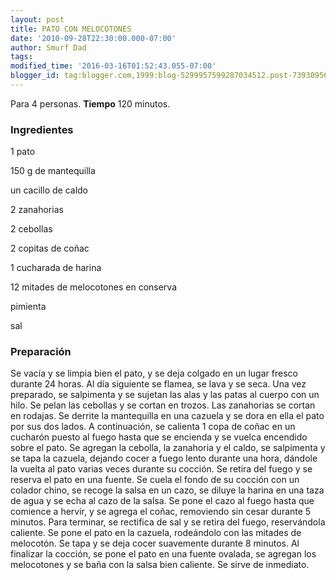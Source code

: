 ```yaml
---
layout: post
title: PATO CON MELOCOTONES
date: '2010-09-28T22:30:00.000-07:00'
author: Smurf Dad
tags: 
modified_time: '2016-03-16T01:52:43.055-07:00'
blogger_id: tag:blogger.com,1999:blog-5299957599287034512.post-7393095627031435538
---
```


Para 4 personas.
<b>Tiempo</b> 120 minutos.

<h3>Ingredientes</h3>

1 pato

150 g de mantequilla

un cacillo de caldo

2 zanahorias

2 cebollas

2 copitas de coñac

1 cucharada de harina

12 mitades de melocotones en conserva

pimienta

sal

<h3>Preparación</h3>

Se vacía y se limpia bien el pato, y se deja colgado en un lugar fresco durante 24 horas. Al día siguiente se flamea, se lava y se seca. Una vez preparado, se salpimenta y se sujetan las alas y las patas al cuerpo con un hilo. Se pelan las cebollas y se cortan en trozos. Las zanahorias se cortan en rodajas. Se derrite la mantequilla en una cazuela y se dora en ella el pato por sus dos lados. A continuación, se calienta 1 copa de coñac en un cucharón puesto al fuego hasta que se encienda y se vuelca encendido sobre el pato. Se agregan la cebolla, la zanahoria y el caldo, se salpimenta y se tapa la cazuela, dejando cocer a fuego lento durante una hora, dándole la vuelta al pato varias veces durante su cocción. Se retira del fuego y se reserva el pato en una fuente. Se cuela el fondo de su cocción con un colador chino, se recoge la salsa en un cazo, se diluye la harina en una taza de agua y se echa al cazo de la salsa. Se pone el cazo al fuego hasta que comience a hervir, y se agrega el coñac, removiendo sin cesar durante 5 minutos. Para terminar, se rectifica de sal y se retira del fuego, reservándola caliente. Se pone el pato en la cazuela, rodeándolo con las mitades de melocotón. Se tapa y se deja cocer suavemente durante 8 minutos. Al finalizar la cocción, se pone el pato en una fuente ovalada, se agregan los melocotones y se baña con la salsa bien caliente. Se sirve de inmediato.

